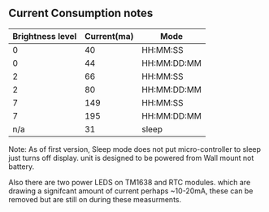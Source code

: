 
Current Consumption notes
-----------------

| Brightness level | Current(ma) | Mode | 
| --- | --- | --- |
| 0 | 40 | HH:MM:SS | 
| 0  | 44 | HH:MM:DD:MM | 
| 2  | 66 | HH:MM:SS | 
| 2  | 80 | HH:MM:DD:MM | 
| 7  | 149 | HH:MM:SS| 
| 7  | 195 | HH:MM:DD:MM  | 
| n/a  | 31 | sleep | 

Note: As of first version, Sleep mode does not put micro-controller to sleep just 
turns off display. unit is designed to be powered from Wall mount not battery.

Also there are two power LEDS on TM1638 and RTC modules. which are drawing 
a signifcant amount of current perhaps ~10-20mA, these can be removed but are still on during these measurments. 
